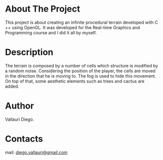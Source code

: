 # About The Project
This project is about creating an infinite procedural terrain developed with C ++ using OpenGL. It was developed for the Real-time Graphics and Programming course and I did it all by myself.

# Description
The terrain is composed by a number of cells which structure is modified by a random noise. Considering the position of the player, the cells are moved in the direction that he is moving to. The fog is used to hide this movement. On top of that, some aesthetic elements such as trees and cactus are added.

# Author
Vallauri Diego.

# Contacts
mail: diego.vallauri@gmail.com 
